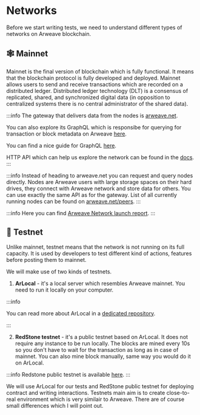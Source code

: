 # Networks

Before we start writing tests, we need to understand different types of networks on Arweave blockchain.

## 🕸️ Mainnet

Mainnet is the final version of blockchain which is fully functional. It means that the blockchain protocol is fully developed and deployed. Mainnet allows users to send and receive transactions which are recorded on a distributed ledger. Distributed ledger technology (DLT) is a consensus of replicated, shared, and synchronized digital data (in opposition to centralized systems there is no central administrator of the shared data).

:::info
The gateway that delivers data from the nodes is [arweave.net](https://arweave.net/).

You can also explore its GraphQL which is responsibe for querying for transaction or block metadata on Arweave [here](https://arweave.net/graphql).

You can find a nice guide for GraphQL [here](https://gql-guide.vercel.app/#payment-data).

HTTP API which can help us explore the network can be found in the [docs](https://docs.arweave.org/developers/server/http-api).
:::

:::info
Instead of heading to arweave.net you can request and query nodes directly. Nodes are Arweave users with large storage spaces on their hard drives, they connect with Arweave network and store data for others. You can use exactly the same API as for the gateway. List of all currently running nodes can be found on [arweave.net/peers](https://arweave.net/peers).
:::

:::info
Here you can find [Arweave Network launch report](https://arweave.medium.com/arweave-network-launch-report-b7e7ffac0f75).
:::

## 🥅 Testnet

Unlike mainnet, testnet means that the network is not running on its full capacity. It is used by developers to test different kind of actions, features before posting them to mainnet.

We will make use of two kinds of testnets.

1. **ArLocal** - it's a local server which resembles Arweave mainnet. You need to run it locally on your computer.

:::info

You can read more about ArLocal in a [dedicated repository](https://github.com/textury/arlocal).

:::

2. **RedStone testnet** - it's a public testnet based on ArLocal. It does not require any instance to be run locally. The blocks are mined every 10s so you don't have to wait for the transaction as long as in case of mainnet. You can also mine block manually, same way you would do it on ArLocal.

:::info
Redstone public testnet is available [here](https://testnet.redstone.tools).
:::

We will use ArLocal for our tests and RedStone public testnet for deploying contract and writing interactions. Testnets main aim is to create close-to-real environment which is very similair to Arweave. There are of course small differences which I will point out.
